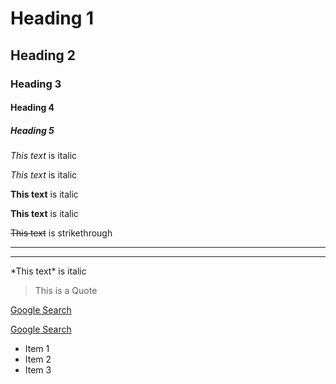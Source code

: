 <!-- Headings -->
# Heading 1
## Heading 2
### Heading 3
#### Heading 4
##### Heading 5

<!-- Italics -->
*This text* is italic

_This text_ is italic

<!-- Strong -->
**This text** is italic

__This text__ is italic

<!-- Strikethrough -->
~~This text~~ is strikethrough

<!-- Horizonatal Rules -->
---
___

<!-- To print astrics(*) -->

\*This text\* is italic

<!-- Block Quote -->
>This is a Quote

<!-- Links -->
[Google Search](https://www.google.com)

<!-- Links with Title -->
[Google Search](https://www.google.com "Google")

<!-- UL -->
* Item 1
* Item 2
* Item 3
